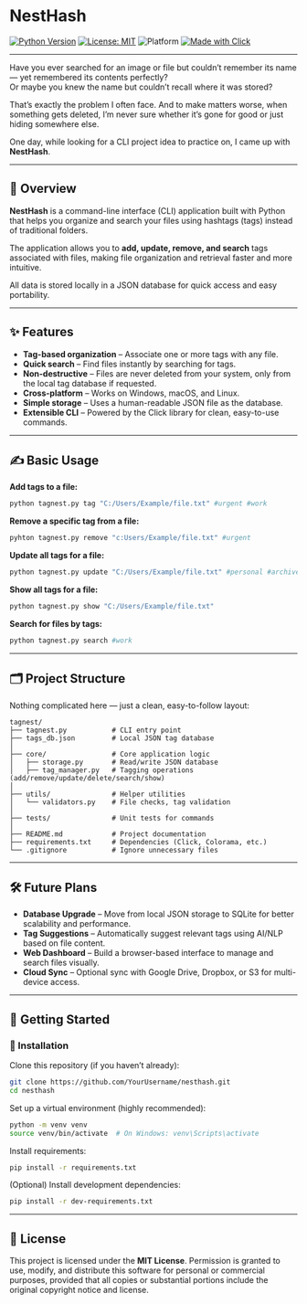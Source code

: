 # NestHash

[![Python Version](https://img.shields.io/badge/python-3.8%2B-blue)](https://www.python.org/downloads/)
[![License: MIT](https://img.shields.io/badge/License-MIT-green.svg)](LICENSE)
![Platform](https://img.shields.io/badge/platform-Windows%20%7C%20macOS%20%7C%20Linux-lightgrey)
[![Made with Click](https://img.shields.io/badge/made%20with-Click-orange)](https://click.palletsprojects.com/)

---

Have you ever searched for an image or file but couldn’t remember its name — yet remembered its contents perfectly?  
Or maybe you knew the name but couldn’t recall where it was stored?

That’s exactly the problem I often face. And to make matters worse, when something gets deleted, I’m never sure whether it’s gone for good or just hiding somewhere else.

One day, while looking for a CLI project idea to practice on, I came up with **NestHash**.

---

## 📌 Overview

**NestHash** is a command-line interface (CLI) application built with Python that helps you organize and search your files using hashtags (tags) instead of traditional folders.

The application allows you to **add, update, remove, and search** tags associated with files, making file organization and retrieval faster and more intuitive.

All data is stored locally in a JSON database for quick access and easy portability.

---

## ✨ Features

- **Tag-based organization** – Associate one or more tags with any file.
- **Quick search** – Find files instantly by searching for tags.
- **Non-destructive** – Files are never deleted from your system, only from the local tag database if requested.
- **Cross-platform** – Works on Windows, macOS, and Linux.
- **Simple storage** – Uses a human-readable JSON file as the database.
- **Extensible CLI** – Powered by the Click library for clean, easy-to-use commands.

---

## ✍️ Basic Usage

**Add tags to a file:**
```bash
python tagnest.py tag "C:/Users/Example/file.txt" #urgent #work
````


**Remove a specific tag from a file:**
```bash
pyhton tagnest.py remove "c:Users/Example/file.txt" #urgent
```


**Update all tags for a file:**
```bash
python tagnest.py update "C:/Users/Example/file.txt" #personal #archive
```

**Show all tags for a file:**
```bash
python tagnest.py show "C:/Users/Example/file.txt"
```

**Search for files by tags:**
```bash
python tagnest.py search #work
```

---

## 🗂️ Project Structure

Nothing complicated here — just a clean, easy-to-follow layout:

```
tagnest/
├── tagnest.py           # CLI entry point
├── tags_db.json         # Local JSON tag database
│
├── core/                # Core application logic
│   ├── storage.py       # Read/write JSON database
│   ├── tag_manager.py   # Tagging operations (add/remove/update/delete/search/show)
│
├── utils/               # Helper utilities
│   └── validators.py    # File checks, tag validation
│
├── tests/               # Unit tests for commands
│
├── README.md            # Project documentation
├── requirements.txt     # Dependencies (Click, Colorama, etc.)
└── .gitignore           # Ignore unnecessary files
```

---

## 🛠️ Future Plans

- **Database Upgrade** – Move from local JSON storage to SQLite for better scalability and performance.
- **Tag Suggestions** – Automatically suggest relevant tags using AI/NLP based on file content.
- **Web Dashboard** – Build a browser-based interface to manage and search files visually.
- **Cloud Sync** – Optional sync with Google Drive, Dropbox, or S3 for multi-device access.

---

## 🚀 Getting Started

### 🔧 Installation

Clone this repository (if you haven’t already):

```bash
git clone https://github.com/YourUsername/nesthash.git
cd nesthash
```

Set up a virtual environment (highly recommended):

```bash
python -m venv venv
source venv/bin/activate  # On Windows: venv\Scripts\activate
```

Install requirements:

```bash
pip install -r requirements.txt
```

(Optional) Install development dependencies:

```bash
pip install -r dev-requirements.txt
```

---

## 📜 License

This project is licensed under the **MIT License**.
Permission is granted to use, modify, and distribute this software for personal or commercial purposes, provided that all copies or substantial portions include the original copyright
notice and license.
